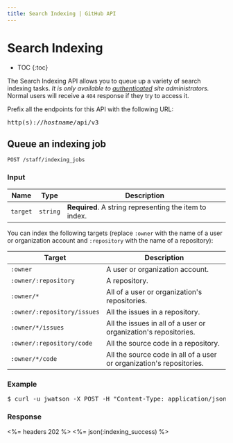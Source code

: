 ```yaml
---
title: Search Indexing | GitHub API
---
```


# Search Indexing

* TOC
{:toc}

The Search Indexing API allows you to queue up a variety of search indexing tasks. *It is only available to [authenticated](/v3/#authentication) site administrators.* Normal users will receive a `404` response if they try to access it.

Prefix all the endpoints for this API with the following URL:

<pre class="terminal">
http(s)://<em>hostname</em>/api/v3
</pre>

## Queue an indexing job

    POST /staff/indexing_jobs

### Input

Name    | Type    | Description
--------|---------|--------------
`target`|`string` | **Required**. A string representing the item to index.

You can index the following targets (replace `:owner` with the name of a user or organization account and `:repository` with the name of a repository):

Target                      | Description
----------------------------|---------------------------------------------------------------------
`:owner`                    | A user or organization account.
`:owner/:repository`        | A repository.
`:owner/*`                  | All of a user or organization's repositories.
`:owner/:repository/issues` | All the issues in a repository.
`:owner/*/issues`           | All the issues in all of a user or organization's repositories.
`:owner/:repository/code`   | All the source code in a repository.
`:owner/*/code`             | All the source code in all of a user or organization's repositories.

### Example

<pre class="terminal">
$ curl -u jwatson -X POST -H "Content-Type: application/json" -d '{"target": "kansaichris/japaning"}' "http://<em>hostname</em>/api/v3/staff/indexing_jobs"
</pre>


### Response

<%= headers 202 %>
<%= json(:indexing_success)  %>
